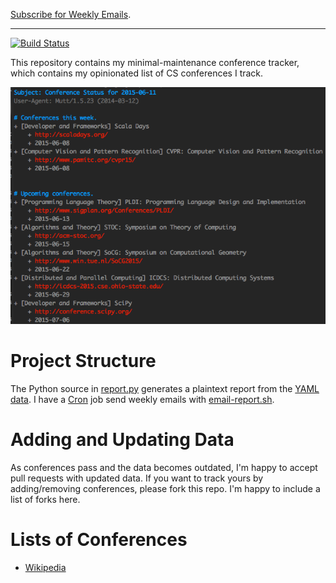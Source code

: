 [Subscribe for Weekly Emails](https://groups.google.com/forum/#!forum/cs-conference-tracker).

---

[![Build Status](https://travis-ci.org/bamos/conference-tracker.svg)](https://travis-ci.org/bamos/conference-tracker)

This repository contains my minimal-maintenance conference tracker,
which contains my opinionated list of CS conferences I track.

![](screenshot.png)

# Project Structure
The Python source in [report.py](report.py) generates a plaintext
report from the [YAML data](./data).
I have a [Cron](https://en.wikipedia.org/wiki/Cron) job send
weekly emails with [email-report.sh](email-report.sh).

# Adding and Updating Data
As conferences pass and the data becomes outdated,
I'm happy to accept pull requests with updated data.
If you want to track yours by adding/removing conferences,
please fork this repo.
I'm happy to include a list of forks here.

# Lists of Conferences
+ [Wikipedia](https://en.wikipedia.org/wiki/List_of_computer_science_conferences)
